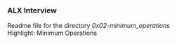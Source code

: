 ### ALX Interview
Readme file for the directory *0x02-minimum_operations*  
Highlight: Minimum Operations
